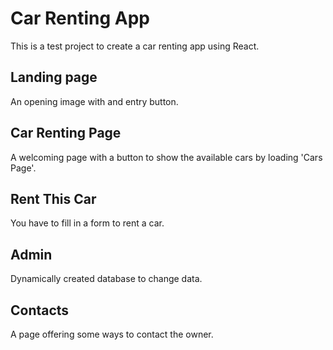 # Car Renting App

This is a test project to create a car renting app using React.

## Landing page

An opening image with and entry button.

## Car Renting Page

A welcoming page with a button to show the available cars by loading 'Cars Page'.

## Rent This Car

You have to fill in a form to rent a car.

## Admin

Dynamically created database to change data.

## Contacts

A page offering some ways to contact the owner.
